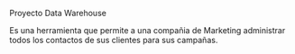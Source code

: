 Proyecto Data Warehouse

Es una herramienta que permite a una compañia de Marketing administrar todos los contactos de sus clientes para sus campañas.